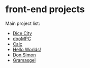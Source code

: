 # front-end projects

Main project list:
<br/>
<ul>
  <li><a href='https://samarog.github.io/projects/17.1%20Dice%20City/dicecity.html'>Dice City</a></li>
  <li><a href='https://samarog.github.io/projects/18.1%20MPC%20Sim/index.html'>dooMPC</a></li>
  <li><a href='https://samarog.github.io/projects/18.2%20Calculator/index.html'>Calc</a></li>
  <li><a href='https://samarog.github.io/projects/19.1%20jQuery/index.html'>Hello Worlds!</a></li>
  <li><a href='https://samarog.github.io/projects/19.2%20Simon%20Game/index.html'>Don Simon</a></li>
  <li><a href='https://samarog.github.io/projects/11.2.1%20Gramasgel/index.html'>Gramasgel</a></li>
</ul>
